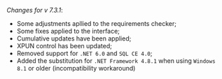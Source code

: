 _Changes for v 7.3.1_:
- Some adjustments apllied to the requirements checker;
- Some fixes applied to the interface;
- Cumulative updates have been applied;
- XPUN control has been updated;
- Removed support for `.NET 6.0` and `SQL CE 4.0`;
- Added the substitution for `.NET Framework 4.8.1` when using `Windows 8.1` or older (incompatibility workaround)
